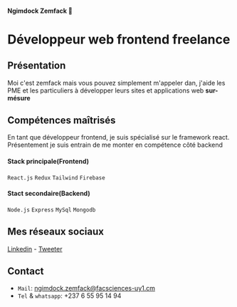 #### Ngimdock Zemfack 🐻
# Développeur web frontend freelance 

## Présentation
Moi c'est zemfack mais vous pouvez simplement m'appeler dan, j'aide les PME et les particuliers à développer leurs sites et applications web
 **sur-mésure**
 
## Compétences maîtrisés
En tant que développeur frontend, je suis spécialisé sur le framework react. Présentement je suis entrain de me monter en compétence côté backend

#### Stack principale(Frontend)
`React.js` `Redux` `Tailwind` `Firebase`

#### Stact secondaire(Backend)
`Node.js` `Express` `MySql` `Mongodb`

## Mes réseaux sociaux
[Linkedin](https://www.linkedin.com/in/ngimdock-zemfack/) - [Tweeter](https://github.com/ngimdock)

## Contact
- `Mail`: ngimdock.zemfack@facsciences-uy1.cm
- `Tel` & `whatsapp`: +237 6 55 95 14 94
